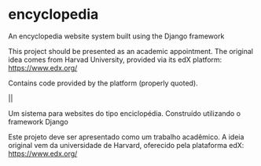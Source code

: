 # encyclopedia
An encyclopedia website system built using the Django framework

This project should be presented as an academic appointment. The original idea comes from Harvad University, provided via its edX platform:
https://www.edx.org/

Contains code provided by the platform (properly quoted).

||

Um sistema para websites do tipo enciclopédia. Construído utilizando o framework Django

Este projeto deve ser apresentado como um trabalho acadêmico. A ideia original vem da universidade de Harvard, oferecido pela plataforma edX:
https://www.edx.org/
